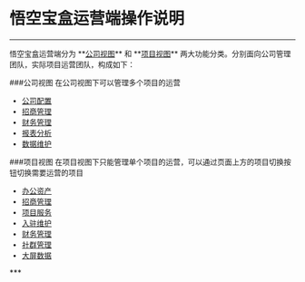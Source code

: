 # 悟空宝盒运营端操作说明

***

<font size=2>
    悟空宝盒运营端分为 **<u>公司视图</u>** 和 **<u>项目视图</u>** 两大功能分类。分别面向公司管理团队，实际项目运营团队，构成如下：

###公司视图
在公司视图下可以管理多个项目的运营
</br>

- <font color=#3F51B5> [公司配置](010.md)  </font>  
- <font color=#3F51B5> [招商管理](030.md)  </font>
- <font color=#3F51B5> [财务管理](040.md)  </font>
- <font color=#3F51B5> [报表分析](080.md)  </font>
- <font color=#3F51B5> [数据维护](090.md)  </font>  

###项目视图
在项目视图下只能管理单个项目的运营，可以通过页面上方的项目切换按钮切换需要运营的项目
</br>

- <font color=#3F51B5> [办公资产](020.md)  </font>  
- <font color=#3F51B5> [招商管理](030.md)  </font>
- <font color=#3F51B5> [项目服务](070.md)  </font>
- <font color=#3F51B5> [入驻维护](050.md)  </font>
- <font color=#3F51B5> [财务管理](040.md)  </font> 
- <font color=#3F51B5> [社群管理](060.md)  </font>  
- <font color=#3F51B5> [大屏数据](110.md)  </font> 

</font>
***

